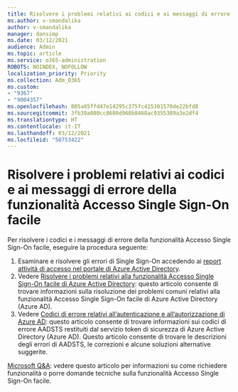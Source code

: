 ```yaml
---
title: Risolvere i problemi relativi ai codici e ai messaggi di errore della funzionalità Accesso Single Sign-On facile
ms.author: v-smandalika
author: v-smandalika
manager: dansimp
ms.date: 03/12/2021
audience: Admin
ms.topic: article
ms.service: o365-administration
ROBOTS: NOINDEX, NOFOLLOW
localization_priority: Priority
ms.collection: Adm_O365
ms.custom:
- "9367"
- "9004357"
ms.openlocfilehash: 805a85ffd47e14295c375fc415301570de22bfd8
ms.sourcegitcommit: 3fb39a080cc8680d960b8468ac9355389a3e2df4
ms.translationtype: HT
ms.contentlocale: it-IT
ms.lasthandoff: 03/12/2021
ms.locfileid: "50753422"
---
```

# <a name="troubleshoot-seamless-single-sign-on-sso-error-codes-and-messages"></a>Risolvere i problemi relativi ai codici e ai messaggi di errore della funzionalità Accesso Single Sign-On facile

Per risolvere i codici e i messaggi di errore della funzionalità Accesso Single Sign-On facile, eseguire la procedura seguente:

1. Esaminare e risolvere gli errori di Single Sign-On accedendo ai [report attività di accesso nel portale di Azure Active Directory](https://docs.microsoft.com/azure/active-directory/reports-monitoring/concept-sign-ins).
2. Vedere [Risolvere i problemi relativi alla funzionalità Accesso Single Sign-On facile di Azure Active Directory](https://docs.microsoft.com/azure/active-directory/hybrid/tshoot-connect-sso#sign-in-failure-reasons-in-the-azure-active-directory-admin-center-needs-a-premium-license): questo articolo consente di trovare informazioni sulla risoluzione dei problemi comuni relativi alla funzionalità Accesso Single Sign-On facile di Azure Active Directory (Azure AD).
3. Vedere [Codici di errore relativi all’autenticazione e all’autorizzazione di Azure AD](https://docs.microsoft.com/azure/active-directory/develop/reference-aadsts-error-codes#lookup-current-error-code-information): questo articolo consente di trovare informazioni sui codici di errore AADSTS restituiti dal servizio token di sicurezza di Azure Active Directory (Azure AD). Questo articolo consente di trovare le descrizioni degli errori di AADSTS, le correzioni e alcune soluzioni alternative suggerite.

[Microsoft Q&A](https://docs.microsoft.com/answers/topics/azure-ad-single-sign-on.html): vedere questo articolo per informazioni su come richiedere funzionalità o porre domande tecniche sulla funzionalità Accesso Single Sign-On facile.

